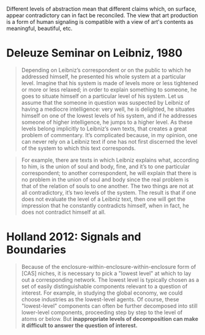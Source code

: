 Different levels of abstraction mean that different claims which, on surface, appear contradictory can in fact be reconciled. The view that art production is a form of human signaling is compatible with a view of art's contents as meaningful, beautiful, etc.

# Deleuze Seminar on Leibniz, 1980

> Depending on Leibniz’s correspondent or on the public to which he addressed himself, he presented his whole system at a particular level. Imagine that his system is made of levels more or less tightened or more or less relaxed; in order to explain something to someone, he goes to situate himself on a particular level of his system. Let us assume that the someone in question was suspected by Leibniz of having a mediocre intelligence: very well, he is delighted, he situates himself on one of the lowest levels of his system, and if he addresses someone of higher intelligence, he jumps to a higher level. As these levels belong implicitly to Leibniz’s own texts, that creates a great problem of commentary. It’s complicated because, in my opinion, one can never rely on a Leibniz text if one has not first discerned the level of the system to which this text corresponds.

> For example, there are texts in which Leibniz explains what, according to him, is the union of soul and body, fine, and it’s to one particular correspondent; to another correspondent, he will explain that there is no problem in the union of soul and body since the real problem is that of the relation of souls to one another. The two things are not at all contradictory, it’s two levels of the system. The result is that if one does not evaluate the level of a Leibniz text, then one will get the impression that he constantly contradicts himself, when in fact, he does not contradict himself at all.

# Holland 2012: Signals and Boundaries

> Because of the enclosure-within-enclosure-within-enclosure form of [CAS] niches, it is necessary to pick a "lowest level" at which to lay out a corresponding network. The lowest level is typically chosen as a set of easily distinguishable components relevant to a question of interest. For example, in studying the global economy, we could choose industries as the lowest-level agents. Of course, these "lowest-level" components can often be further decomposed into still lower-level components, proceeding step by step to the level of atoms or below. But **inappropriate levels of decomposition can make it difficult to answer the question of interest.**